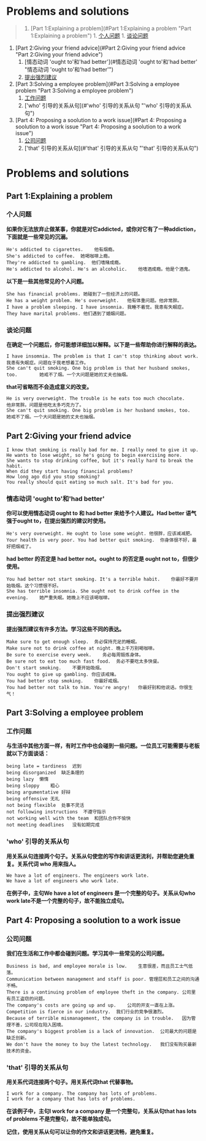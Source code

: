 <!-- TOC depthFrom:0 depthTo:4 withLinks:1 updateOnSave:1 orderedList:1 -->
# Problems and solutions
>1. [Part 1:Explaining a problem](#Part 1:Explaining a problem "Part 1:Explaining a problem")
	1. [个人问题](#个人问题 "个人问题")
	1. [谈论问题](#谈论问题 "谈论问题")
1. [Part 2:Giving your friend advice](#Part 2:Giving your friend advice "Part 2:Giving your friend advice")
	1. [情态动词 'ought to'和'had better'](#情态动词 'ought to'和'had better' "情态动词 'ought to'和'had better'")
	1. [提出强烈建议](#提出强烈建议 "提出强烈建议")
1. [Part 3:Solving a employee problem](#Part 3:Solving a employee problem "Part 3:Solving a employee problem")
	1. [工作问题](#工作问题 "工作问题")
	1. ['who' 引导的关系从句](#'who' 引导的关系从句 "'who' 引导的关系从句")
1. [Part 4: Proposing a soolution to a work issue](#Part 4: Proposing a soolution to a work issue "Part 4: Proposing a soolution to a work issue")
	1. [公司问题](#公司问题 "公司问题")
	1. ['that' 引导的关系从句](#'that' 引导的关系从句 "'that' 引导的关系从句")
<!-- /TOC -->

# Problems and solutions

## Part 1:Explaining a problem

### 个人问题

**如果你无法放弃止做某事，你就是对它addicted，或你对它有了一种addiction，下面就是一些常见的沉溺。**

	He's addicted to cigarettes.    他有烟瘾。                
	She's addicted to coffee.  她喝咖啡上瘾。
	They're addicted to gambling.  他们嗜赌成瘾。
    He's addicted to alcohol. He's an alcoholic.    他嗜酒成瘾。他是个酒鬼。

**以下是一些其他常见的个人问题。**

	She has financial problems.	她碰到了一些经济上的问题。
	He has a weight problem. He's overweight.	他有体重问题。他非常胖。
	I have a problem sleeping. I have insomnia.	我睡不着觉。我患有失眠症。
	They have marital problems.	他们遇到了婚姻问题。

### 谈论问题

**在确定一个问题后，你可能想详细加以解释。以下是一些帮助你进行解释的表达。**

	I have insomnia. The problem is that I can't stop thinking about work.	 	我患有失眠症。问题在于我老想着工作。
	She can't quit smoking. One big problem is that her husband smokes, too.	 	她戒不了烟。一个大问题是她的丈夫也抽烟。

**that可省略而不会造成意义的改变。**

	He is very overweight. The trouble is he eats too much chocolate.	 	他非常胖。问题是他吃太多巧克力了。
	She can't quit smoking. One big problem is her husband smokes, too.	 	她戒不了烟。一个大问题是她的丈夫也抽烟。

## Part 2:Giving your friend advice

	I know that smoking is really bad for me. I really need to give it up.
	He wants to lose weight, so he's going to begin exercising more.
	She wants to stop drinking coffee, but it's really hard to break the habit.
	When did they start having financial problems?
	How long ago did you stop smoking?
	You really should quit eating so much salt. It's bad for you.

### 情态动词 'ought to'和'had better'

**你可以使用情态动词 ought to 和 had better 来给予个人建议。Had better 语气强于ought to，在提出强烈的建议时使用。**

	He's very overweight. He ought to lose some weight.	他很胖，应该减减肥。
	Your health is very poor. You had better quit smoking.	你身体很不好，最好把烟戒了。

**had better 的否定是 had better not。ought to 的否定是 ought not to，但很少使用。**

	You had better not start smoking. It's a terrible habit.	你最好不要开始吸烟。这个习惯很不好。
	She has terrible insomnia. She ought not to drink coffee in the evening.	她严重失眠。她晚上不应该喝咖啡。

### 提出强烈建议

**提出强烈建议有许多方法。学习这些不同的表达。**

	Make sure to get enough sleep.	务必保持充足的睡眠。
	Make sure not to drink coffee at night.	晚上千万别喝咖啡。
	Be sure to exercise every week.    务必每周锻炼身体。
	Be sure not to eat too much fast food.	务必不要吃太多快餐。
	Don't start smoking.	不要开始吸烟。
	You ought to give up gambling. 你应该戒赌。
	You had better stop smoking.	你最好戒烟。
	You had better not talk to him. You're angry!	你最好别和他说话。你很生气！

## Part 3:Solving a employee problem

### 工作问题

**与生活中其他方面一样，有时工作中也会碰到一些问题。一位员工可能需要与老板就以下方面谈话：**

	being late = tardiness	迟到
	being disorganized	缺乏条理的
	being lazy	懒惰
	being sloppy	粗心
	being argumentative	好辩
	being offensive	无礼
	not being flexible	处事不灵活
	not following instructions	不遵守指示
	not working well with the team	和团队合作不愉快
	not meeting deadlines	没有如期完成

### 'who' 引导的关系从句

**用关系从句连接两个句子。关系从句使您的写作和讲话更流利，并帮助您避免重复。关系代词 who 用来指人。**

	We have a lot of engineers. The engineers work late.                  
	We have a lot of engineers who work late.

**在例子中，主句We have a lot of engineers 是一个完整的句子。关系从句who work late不是一个完整的句子，故不能独立成句。**

## Part 4: Proposing a soolution to a work issue

### 公司问题

**我们在生活和工作中都会碰到问题。学习其中一些常见的公司问题。**

	Business is bad, and employee morale is low.	生意很差，而且员工士气低落。
	Communication between management and staff is poor.	管理层和员工之间的沟通不畅。
	There is a continuing problem of employee theft in the company.	公司里有员工盗窃的问题。
	The company's costs are going up and up.	公司的开支一直在上涨。
	Competition is fierce in our industry.	我们行业的竞争很激烈。
	Because of terrible mismanagement, the company is in trouble.	因为管理不善，公司现在陷入困境。
	The company's biggest problem is a lack of innovation.	公司最大的问题是缺乏创新。
	We don't have the money to buy the latest technology.	我们没有购买最新技术的资金。

### 'that' 引导的关系从句

**用关系代词连接两个句子。用关系代词that 代替事物。**

	I work for a company. The company has lots of problems.
    I work for a company that has lots of problems.

**在该例子中，主句I work for a company 是一个完整句，关系从句that has lots of problems 不是完整句，故不能单独成句。**

**记住，使用关系从句可以让你的作文和讲话更流畅，避免重复。**
